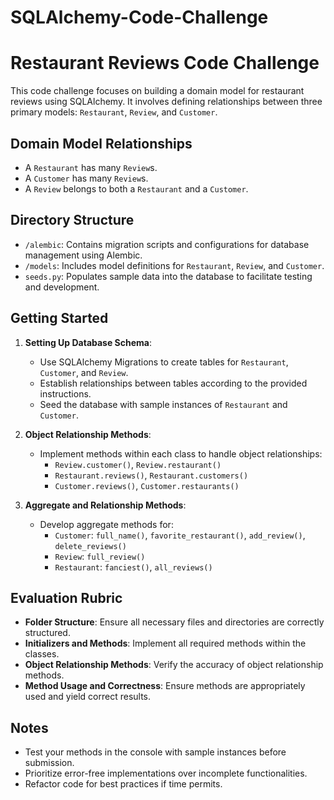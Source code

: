 # SQLAlchemy-Code-Challenge
# Restaurant Reviews Code Challenge

This code challenge focuses on building a domain model for restaurant reviews using SQLAlchemy. It involves defining relationships between three primary models: `Restaurant`, `Review`, and `Customer`.

## Domain Model Relationships

- A `Restaurant` has many `Review`s.
- A `Customer` has many `Review`s.
- A `Review` belongs to both a `Restaurant` and a `Customer`.

## Directory Structure

- `/alembic`: Contains migration scripts and configurations for database management using Alembic.
- `/models`: Includes model definitions for `Restaurant`, `Review`, and `Customer`.
- `seeds.py`: Populates sample data into the database to facilitate testing and development.

## Getting Started

1. **Setting Up Database Schema**:
   - Use SQLAlchemy Migrations to create tables for `Restaurant`, `Customer`, and `Review`.
   - Establish relationships between tables according to the provided instructions.
   - Seed the database with sample instances of `Restaurant` and `Customer`.

2. **Object Relationship Methods**:
   - Implement methods within each class to handle object relationships:
     - `Review.customer()`, `Review.restaurant()`
     - `Restaurant.reviews()`, `Restaurant.customers()`
     - `Customer.reviews()`, `Customer.restaurants()`

3. **Aggregate and Relationship Methods**:
   - Develop aggregate methods for:
     - `Customer`: `full_name()`, `favorite_restaurant()`, `add_review()`, `delete_reviews()`
     - `Review`: `full_review()`
     - `Restaurant`: `fanciest()`, `all_reviews()`

## Evaluation Rubric

- **Folder Structure**: Ensure all necessary files and directories are correctly structured.
- **Initializers and Methods**: Implement all required methods within the classes.
- **Object Relationship Methods**: Verify the accuracy of object relationship methods.
- **Method Usage and Correctness**: Ensure methods are appropriately used and yield correct results.

## Notes

- Test your methods in the console with sample instances before submission.
- Prioritize error-free implementations over incomplete functionalities.
- Refactor code for best practices if time permits.
